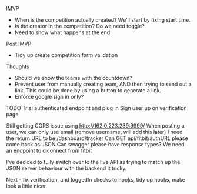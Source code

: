 IMVP
 - When is the competition actually created? We'll start by fixing start time.
 - Is the creator in the competition? Do we need toggle?
 - Need to show what happens at the end!

Post IMVP
- Tidy up create competition form validation

Thoughts
 - Should we show the teams with the countdown?
 - Prevent user from manually creating team, AND then trying to send out a link. This could be done by using a button to generate a link.
 - Enforce google sign in only?

TODO
Trial authenticated endpoint and plug in
Sign user up on verification page


Still getting CORS issue using http://162.0.223.239:9999/
When posting a user, we can only use email (remove username, will add this later)
I need the return URL to be /dashboard/tracker
Can GET api/fitbit/authURL please come back as JSON
Can swagger please have response types?
We need an endpoint to diconnect from fitbit

I've decided to fully switch over to the live API as trying to match up the JSON server behaviour with the backend it tricky.

Next - fix verification, and loggedIn checks to hooks, tidy up hooks, make look a little nicer